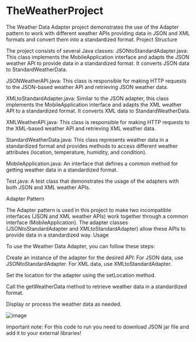 # TheWeatherProject
The Weather Data Adapter project demonstrates the use of the Adapter pattern to work with different weather APIs providing data in JSON and XML formats and convert them into a standardized format.
Project Structure

The project consists of several Java classes:
JSONtoStandardAdapter.java: This class implements the MobileApplication interface and adapts the JSON weather API to provide data in a standardized format. It converts JSON data to StandardWeatherData.

JSONWeatherAPI.java: This class is responsible for making HTTP requests to the JSON-based weather API and retrieving JSON weather data.

XMLtoStandardAdapter.java: Similar to the JSON adapter, this class implements the MobileApplication interface and adapts the XML weather API to a standardized format. It converts XML data to StandardWeatherData.

XMLWeatherAPI.java: This class is responsible for making HTTP requests to the XML-based weather API and retrieving XML weather data.

StandardWeatherData.java: This class represents weather data in a standardized format and provides methods to access different weather attributes (location, temperature, humidity, and condition).

MobileApplication.java: An interface that defines a common method for getting weather data in a standardized format.

Test.java: A test class that demonstrates the usage of the adapters with both JSON and XML weather APIs.

Adapter Pattern

The Adapter pattern is used in this project to make two incompatible interfaces (JSON and XML weather APIs) work together through a common interface (MobileApplication). The adapter classes (JSONtoStandardAdapter and XMLtoStandardAdapter) allow these APIs to provide data in a standardized way.
Usage

To use the Weather Data Adapter, you can follow these steps:

  Create an instance of the adapter for the desired API:
        For JSON data, use JSONtoStandardAdapter.
        For XML data, use XMLtoStandardAdapter.

  Set the location for the adapter using the setLocation method.

  Call the getWeatherData method to retrieve weather data in a standardized format.

  Display or process the weather data as needed.

![image](https://github.com/LauraSaparkhan/TheWeatherProject/assets/120064402/97ac87d9-64da-4e62-a6a7-2080647d7dba)

Important note: For this code to run you need to download JSON jar file and add it to your external libraries!
